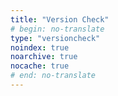 ```yaml
---
title: "Version Check"
# begin: no-translate
type: "versioncheck"
noindex: true
noarchive: true
nocache: true
# end: no-translate
---
```

